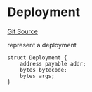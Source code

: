 # Deployment
[Git Source](https://github.com/wighawag/forge-deploy/blob/3c8c49a659495f80bba522311a7205aa2b215a95/contracts/Deployer.sol)

represent a deployment


```solidity
struct Deployment {
    address payable addr;
    bytes bytecode;
    bytes args;
}
```

